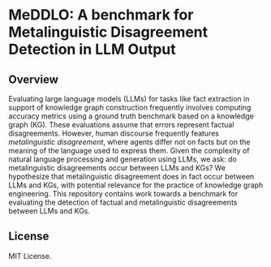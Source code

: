 # MeDDLO: A benchmark for Metalinguistic Disagreement Detection in LLM Output

## Overview
Evaluating large language models (LLMs) for tasks like fact extraction in support of knowledge graph construction frequently involves computing accuracy metrics using a ground truth benchmark based on a knowledge graph (KG). These evaluations assume that errors represent factual disagreements. However, human discourse frequently features *metalinguistic disagreement*, where agents differ not on facts but on the meaning of the language used to express them. Given the complexity of natural language processing and generation using LLMs, we ask:
do metalinguistic disagreements occur between LLMs and KGs? We hypothesize that metalinguistic disagreement does in fact occur between LLMs and KGs, with potential relevance for the practice of knowledge graph engineering. This repository contains work towards a benchmark for evaluating the detection of factual and metalinguistic disagreements between LLMs and KGs.

## License
MIT License.

